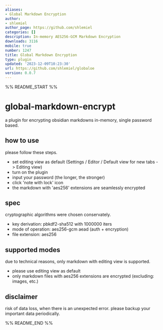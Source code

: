 ```yaml
---
aliases:
- Global Markdown Encryption
author:
- shlemiel
author_page: https://github.com/shlemiel
categories: []
description: In-memory AES256-GCM Markdown Encryption
downloads: 3116
mobile: true
number: 1247
title: Global Markdown Encryption
type: plugin
updated: '2023-12-09T10:23:30'
url: https://github.com/shlemiel/globaloe
version: 0.0.7
---
```


%% README_START %%

# global-markdown-encrypt

a plugin for encrypting obsidian markdowns in-memory, single password based.

## how to use

please follow these steps.

- set editing view as default (Settings / Editor / Default view for new tabs -> Editing view)
- turn on the plugin
- input your password (the longer, the stronger)
- click 'note with lock' icon
- the markdown with 'aes256' extensions are seamlessly encrypted

## spec

cryptographic algorithms were chosen conservately.

- key derivation: pbkdf2-sha512 with 1000000 iters
- mode of operation: aes256-gcm aead (auth + encryption)
- file extension: aes256

## supported modes

due to technical reasons, only markdown with editing view is supported.

- please use editing view as default
- only markdown files with aes256 extensions are encrypted (excluding: images, etc.)

## disclaimer

risk of data loss, when there is an unexpected error. please backup your important data periodically.


%% README_END %%